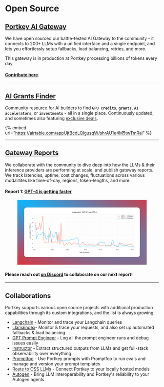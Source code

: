 # Open Source

## [Portkey AI Gateway](https://github.com/portkey-ai/rubeus)

We have open sourced our battle-tested AI Gateway to the community - it connects to 200+ LLMs with a unified interface and a single endpoint, and lets you effortlessly setup fallbacks, load balancing, retries, and more.

This gateway is in production at Portkey processing billions of tokens every day.

#### [Contribute here](https://github.com/portkey-ai/rubeus).

***

## [AI Grants Finder](https://grantsfinder.portkey.ai/)

Community resource for AI builders to find **`GPU credits`**, **`grants`**, **`AI accelerators`**, or **`investments`** - all in a single place. Continuously updated, and sometimes also featuring [exclusive deals](https://twitter.com/PortkeyAI/status/1692463628514156859).

{% embed url="https://airtable.com/appUjtBcdLQIgusqW/shrAU1e4M5twTmRal" %}

***

## [Gateway Reports](https://portkey.ai/blog/tag/benchmarks/)

We collaborate with the community to dive deep into how the LLMs & their inference providers are performing at scale, and publish gateway reports. We track latencies, uptime, cost changes, fluctuations across various modalitites like time-of-day, regions, token-lengths, and more.

#### Report 1: [GPT-4 is getting faster](https://portkey.ai/blog/gpt-4-is-getting-faster/)

<figure><img src=".gitbook/assets/image (1) (1) (1) (2) (1) (1).png" alt=""><figcaption></figcaption></figure>

#### **Please reach out** [**on Discord**](https://discord.gg/9sfE5ZYv) **to collaborate on our next report!**

***

## **Collaborations**

Portkey supports various open source projects with additional production capabilities through its custom integrations, and the list is always growing:

* ​[Langchain](https://python.langchain.com/docs/integrations/providers/portkey/) - Monitor and trace your Langchain queries
* ​[Llamaindex](https://gpt-index.readthedocs.io/en/latest/examples/llm/portkey.html)​ - Monitor & trace your requests, and also set up automated fallbacks & load balancing
* [GPT Prompt Engineer](https://github.com/mshumer/gpt-prompt-engineer) - Log all the prompt engineer runs and debug issues easily
* [Instructor](welcome/integration-guides/instructor.md) - Extract structured outputs from LLMs and get full-stack observability over everything&#x20;
* [Promptfoo](welcome/integration-guides/promptfoo.md) - Use Portkey prompts with Promptfoo to run evals and manage and version your prompt templates
* [Route to OSS LLMs](welcome/integration-guides/ollama.md) - Connect Portkey to your locally hosted models
* [Autogen](welcome/integration-guides/autogen.md) - Bring LLM interoperability and Portkey's reliability to your Autogen agents
